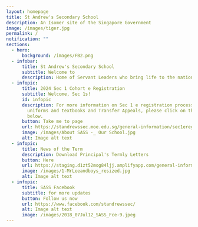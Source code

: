 ```yaml
---
layout: homepage
title: St Andrew's Secondary School
description: An Isomer site of the Singapore Government
image: /images/tiger.jpg
permalink: /
notification: ""
sections:
  - hero:
      background: /images/FB2.png
  - infobar:
      title: St Andrew's Secondary School
      subtitle: Welcome to
      description: Home of Servant Leaders who bring life to the nations
  - infopic:
      title: 2024 Sec 1 Cohort e Registration
      subtitle: Welcome, Sec 1s!
      id: infopic
      description: For more information on Sec 1 e registration process, purchase of
        uniforms and textbooks and Transfer Appeals, please click on the link
        below.
      button: Take me to page
      url: https://standrewssec.moe.edu.sg/general-information/sec1ereg/
      image: /images/About SASS -_ Our School.jpg
      alt: Image alt text
  - infopic:
      title: News of the Term
      description: Download Principal's Termly Letters
      button: Here
      url: https://staging.d1zt52mog84ljj.amplifyapp.com/general-information/For-Parents/
      image: /images/1-MrLeeandboys_resized.jpg
      alt: Image alt text
  - infopic:
      title: SASS Facebook
      subtitle: for more updates
      button: Follow us now
      url: https://www.facebook.com/standrewssec/
      alt: Image alt text
      image: /images/2018_07Jul12_SASS_Fce-9.jpeg
---
```

